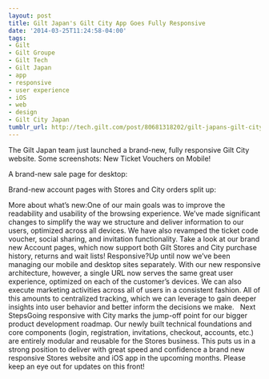 ```yaml
---
layout: post
title: Gilt Japan's Gilt City App Goes Fully Responsive
date: '2014-03-25T11:24:58-04:00'
tags:
- Gilt
- Gilt Groupe
- Gilt Tech
- Gilt Japan
- app
- responsive
- user experience
- iOS
- web
- design
- Gilt City Japan
tumblr_url: http://tech.gilt.com/post/80681318202/gilt-japans-gilt-city-app-goes-fully-responsive
---
```

The Gilt Japan team just launched a brand-new, fully responsive Gilt City website. Some screenshots: 
New Ticket Vouchers on Mobile!

A brand-new sale page for desktop:


Brand-new account pages with Stores and City orders split up:


More about what’s new:One of our main goals was to improve the readability and usability of the browsing experience. We’ve made significant changes to simplify the way we structure and deliver information to our users, optimized across all devices. We have also revamped the ticket code voucher, social sharing, and invitation functionality. Take a look at our brand new Account pages, which now support both Gilt Stores and City purchase history, returns and wait lists!
Responsive?Up until now we’ve been managing our mobile and desktop sites separately. With our new responsive architecture, however, a single URL now serves the same great user experience, optimized on each of the customer’s devices. We can also execute marketing activities across all of users in a consistent fashion. All of this amounts to centralized tracking, which we can leverage to gain deeper insights into user behavior and better inform the decisions we make.  
Next StepsGoing responsive with City marks the jump-off point for our bigger product development roadmap. Our newly built technical foundations and core components (login, registration, invitations, checkout, accounts, etc.) are entirely modular and reusable for the Stores business. This puts us in a strong position to deliver with great speed and confidence a brand new responsive Stores website and iOS app in the upcoming months. Please keep an eye out for updates on this front!
